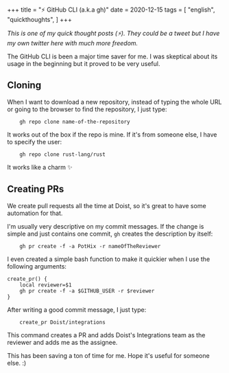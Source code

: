 +++
title = "⚡ GitHub CLI (a.k.a gh)"
date = 2020-12-15
tags = [
    "english",
    "quickthoughts",
]
+++

_This is one of my quick thought posts (⚡). They could be a tweet but I have my
own twitter here with much more freedom._

The GitHub CLI is been a major time saver for me. I was skeptical about its
usage in the beginning but it proved to be very useful.

## Cloning

When I want to download a new repository, instead of typing the whole URL or
going to the browser to find the repository, I just type:

        gh repo clone name-of-the-repository

It works out of the box if the repo is mine. If it's from someone else, I have
to specify the user:

        gh repo clone rust-lang/rust

It works like a charm ✨

## Creating PRs

We create pull requests all the time at Doist, so it's great to have some
automation for that.

I'm usually very descriptive on my commit messages. If the change is simple and
just contains one commit, `gh` creates the description by itself:

        gh pr create -f -a PotHix -r nameOfTheReviewer

I even created a simple bash function to make it quickier when I use the
following arguments:

```
create_pr() {
    local reviewer=$1
    gh pr create -f -a $GITHUB_USER -r $reviewer
}
```

After writing a good commit message, I just type:

        create_pr Doist/integrations

This command creates a PR and adds Doist's Integrations team as the reviewer and
adds me as the assignee.

This has been saving a ton of time for me. Hope it's useful for someone else. :)
